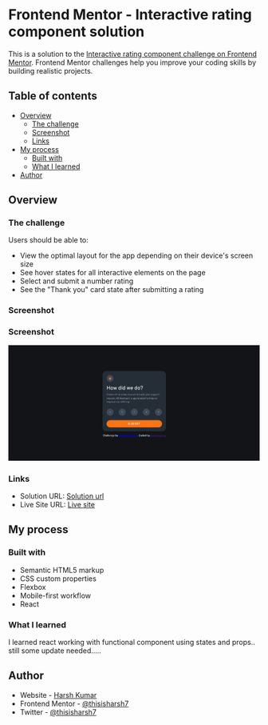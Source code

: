# Frontend Mentor - Interactive rating component solution

This is a solution to the [Interactive rating component challenge on Frontend Mentor](https://www.frontendmentor.io/challenges/interactive-rating-component-koxpeBUmI). Frontend Mentor challenges help you improve your coding skills by building realistic projects. 

## Table of contents

- [Overview](#overview)
  - [The challenge](#the-challenge)
  - [Screenshot](#screenshot)
  - [Links](#links)
- [My process](#my-process)
  - [Built with](#built-with)
  - [What I learned](#what-i-learned)
- [Author](#author)

## Overview

### The challenge

Users should be able to:

- View the optimal layout for the app depending on their device's screen size
- See hover states for all interactive elements on the page
- Select and submit a number rating
- See the "Thank you" card state after submitting a rating

### Screenshot

### Screenshot

![](./screenshot24.jpg)


### Links

- Solution URL: [Solution url](https://www.frontendmentor.io/solutions/interactiveratingpagebuildbyreact-n3DT9fk1p3)
- Live Site URL: [Live site](https://friendly-cat-327182.netlify.app/)

## My process

### Built with

- Semantic HTML5 markup
- CSS custom properties
- Flexbox
- Mobile-first workflow
- React

### What I learned

I learned react working with functional component using states and props..
still some update needed.....

## Author

- Website - [Harsh Kumar](https://github.com/thisisharsh7)
- Frontend Mentor - [@thisisharsh7](https://www.frontendmentor.io/profile/thisisharsh7)
- Twitter - [@thisisharsh7](https://www.twitter.com/thisisharsh7)